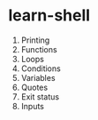 # learn-shell
1. Printing
2. Functions
3. Loops
4. Conditions
5. Variables
6. Quotes
7. Exit status
8. Inputs
